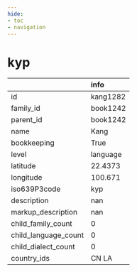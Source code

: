 ```yaml
---
hide:
- toc
- navigation
---
```

# kyp
|                      | info     |
|:---------------------|:---------|
| id                   | kang1282 |
| family_id            | book1242 |
| parent_id            | book1242 |
| name                 | Kang     |
| bookkeeping          | True     |
| level                | language |
| latitude             | 22.4373  |
| longitude            | 100.671  |
| iso639P3code         | kyp      |
| description          | nan      |
| markup_description   | nan      |
| child_family_count   | 0        |
| child_language_count | 0        |
| child_dialect_count  | 0        |
| country_ids          | CN LA    |
